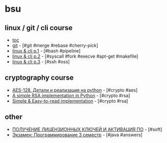 # bsu

## linux / git / cli course

- [toc](https://docs.google.com/document/d/1IIOkivkS0lV9QIL16b_OjT480BxZHQfKswvvS-CVZlw/edit?usp=sharing)
- [git](http://vi-server.org/lcl/gits.html) - [#git #merge #rebase #cherry-pick]
- [linux & cli p.1](http://vi-server.org/lcl/1s.html) - [#bash #pipeline]
- [linux & cli p.2](http://vi-server.org/lcl/2s.html) - [#syscall #fork #execve #apt-get #makefile]
- [linux & cli p.3](http://vi-server.org/lcl/3s.html) - [#ssh #oss]

## cryptography course

- [AES-128. Детали и реализация на python](https://habrahabr.ru/post/212235/) - [#crypto #aes]
- [A simple RSA implementation in Python](https://gist.github.com/JonCooperWorks/5314103) - [#crypto #rsa]
- [Simple & Easy-to-read implementation](http://code.activestate.com/recipes/578838-rsa-a-simple-and-easy-to-read-implementation/) - [#crypto #rsa]

## other

- [ПОЛУЧЕНИЕ ЛИЦЕНЗИОННЫХ КЛЮЧЕЙ И АКТИВАЦИЯ ПО](https://fpmi.bsu.by/ImgFpmi/Cache/3943.pdf) - [#soft]
- [Экзамен: Программирование 3 семестр](http://www.konspektov.net/exam/4819196709961728) - [#java #answers]
